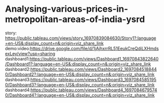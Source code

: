 # Analysing-various-prices-in-metropolitan-areas-of-india-ysrd
story: https://public.tableau.com/views/story_16970839084630/Story1?:language=en-US&:display_count=n&:origin=viz_share_link
demo:video:https://drive.google.com/file/d/1jAjhxrrRL51EeukCreQdiLXHmdsexLey/view?usp=sharing
dashboard1:https://public.tableau.com/views/Dashboard1_16970843822640/Dashboard1?:language=en-US&:display_count=n&:origin=viz_share_link
dashboard2:https://public.tableau.com/views/Dashboard2_16970845188440/Dashboard2?:language=en-US&:display_count=n&:origin=viz_share_link
dashboard3:https://public.tableau.com/views/Dashboard3_16970845851950/Dashboard3?:language=en-US&:display_count=n&:origin=viz_share_link
dashboard4:https://public.tableau.com/views/Dashboard4_16970846795740/Dashboard4?:language=en-US&:display_count=n&:origin=viz_share_link

